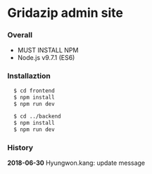 # Gridazip admin site

### Overall

- MUST INSTALL NPM
- Node.js v9.7.1 (ES6)

### Installaztion

```bash
  $ cd frontend
  $ npm install
  $ npm run dev

  $ cd ../backend
  $ npm install
  $ npm run dev
```

### History

**2018-06-30**
Hyungwon.kang: update message